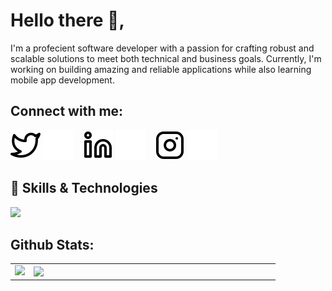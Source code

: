 # Hello there 👋,
I'm a profecient software developer with a passion for crafting robust and scalable solutions to meet both technical and business goals. Currently, I'm working on building amazing and reliable applications while also learning mobile app development. 
      
## Connect with me:

[![website](./img/twitter-light.svg)](https://twitter.com/OluochIan#gh-light-mode-only)
[![website](./img/twitter-dark.svg)](https://twitter.com/OluochIan#gh-dark-mode-only)
&nbsp;&nbsp;
[![website](./img/linkedin-light.svg)](https://www.linkedin.com/in/oluoch-ian-90193a206/#gh-light-mode-only)
[![website](./img/linkedin-dark.svg)](https://www.linkedin.com/in/oluoch-ian-90193a206/#gh-dark-mode-only)
&nbsp;&nbsp;
[![website](./img/instagram-light.svg)](https://instagram.com/oluoch_ian#gh-light-mode-only)
[![website](./img/instagram-dark.svg)](https://instagram.com/oluoch_ian#gh-dark-mode-only)

## 💪 Skills & Technologies

  <a href="https://skillicons.dev">
    <img src="https://skillicons.dev/icons?i=kotlin,php,laravel,python,django,javascript,typescript,vue,react,postgres,mongodb,docker,postman,redis"/>
  </a>
         

## Github Stats:
<table>
  <tr>
    <td>
      <img width="400px" src="https://github-readme-stats.vercel.app/api/top-langs/?username=Morvin-Ian&langs_count=4&layout=compact&theme=tokyonight"/>
    </td>
    <td><img width="380px" align="left" src="https://github-readme-stats.vercel.app/api?username=Morvin-Ian&show_icons=true&count_private=true&include_all_commits&theme=tokyonight"/></td>

  </tr>
    
</table>
